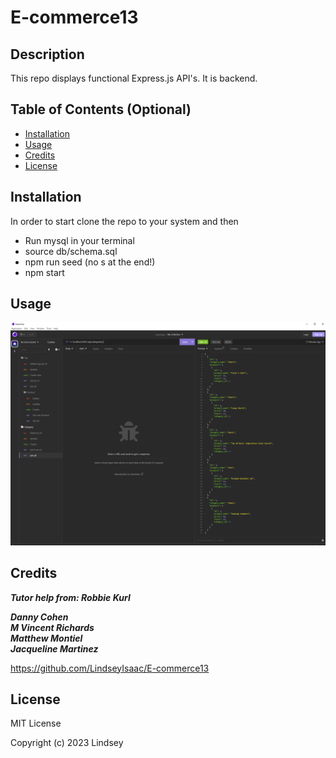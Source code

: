# E-commerce13

## Description

This repo displays functional Express.js API's.
It is backend.
## Table of Contents (Optional)

- [Installation](#installation)
- [Usage](#usage)
- [Credits](#credits)
- [License](#license)

## Installation

In order to start clone the repo to your system and then<br>

- Run mysql in your terminal
- source db/schema.sql
- npm run seed (no s at the end!)
- npm start


## Usage

 ![insomnia](/images/Capture.PNG)
 
## Credits

***Tutor help from: Robbie Kurl***<br>

***Danny Cohen***<br>
***M Vincent Richards***<br>
***Matthew Montiel***<br>
***Jacqueline Martinez***<br>

https://github.com/LindseyIsaac/E-commerce13

## License

MIT License

Copyright (c) 2023 Lindsey